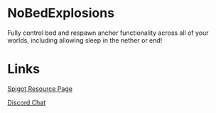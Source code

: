 # NoBedExplosions
Fully control bed and respawn anchor functionality across all of your worlds,
including allowing sleep in the nether or end!

# Links
[Spigot Resource Page](https://www.spigotmc.org/resources/65808/)

[Discord Chat](https://chat.tehbrian.xyz)
